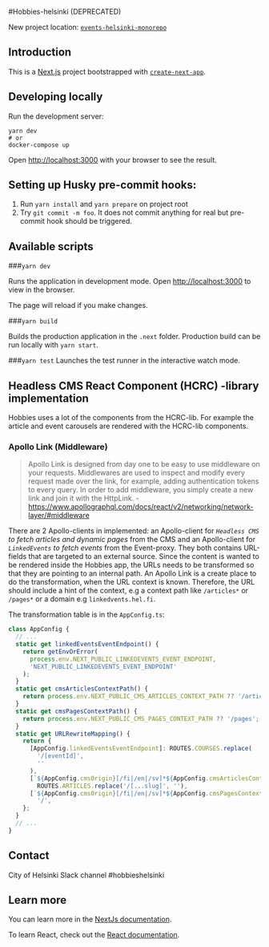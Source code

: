 #Hobbies-helsinki (DEPRECATED)

New project location: [`events-helsinki-monorepo`](https://github.com/City-of-Helsinki/events-helsinki-monorepo)

## Introduction

This is a [Next.js](https://nextjs.org/) project bootstrapped with [`create-next-app`](https://github.com/vercel/next.js/tree/canary/packages/create-next-app).

## Developing locally

Run the development server:

```
yarn dev
# or
docker-compose up
```

Open [http://localhost:3000](http://localhost:3000) with your browser to see the result.

## Setting up Husky pre-commit hooks:

1. Run `yarn install` and `yarn prepare` on project root
2. Try `git commit -m foo`. It does not commit anything for real but pre-commit hook should be triggered.

## Available scripts

###`yarn dev`

Runs the application in development mode.
Open [http://localhost:3000](http://localhost:3000) to view in the browser.

The page will reload if you make changes.

###`yarn build`

Builds the production application in the `.next` folder.
Production build can be run locally with `yarn start`.

###`yarn test`
Launches the test runner in the interactive watch mode.

## Headless CMS React Component (HCRC) -library implementation

Hobbies uses a lot of the components from the HCRC-lib. For example the article and event carousels are rendered with the HCRC-lib components.

### Apollo Link (Middleware)

> Apollo Link is designed from day one to be easy to use middleware on your requests. Middlewares are used to inspect and modify every request made over the link, for example, adding authentication tokens to every query. In order to add middleware, you simply create a new link and join it with the HttpLink. - https://www.apollographql.com/docs/react/v2/networking/network-layer/#middleware

There are 2 Apollo-clients in implemented: an Apollo-client for _`Headless CMS` to fetch articles and dynamic pages_ from the CMS and an Apollo-client for _`LinkedEvents` to fetch events_ from the Event-proxy. They both contains URL-fields that are targeted to an external source. Since the content is wanted to be rendered inside the Hobbies app, the URLs needs to be transformed so that they are pointing to an internal path. An Apollo Link is a create place to do the transformation, when the URL context is known. Therefore, the URL should include a hint of the context, e.g a context path like `/articles*` or `/pages*` or a domain e.g `linkedvents.hel.fi`.

The transformation table is in the `AppConfig.ts`:

```typescript
class AppConfig {
  // ...
  static get linkedEventsEventEndpoint() {
    return getEnvOrError(
      process.env.NEXT_PUBLIC_LINKEDEVENTS_EVENT_ENDPOINT,
      'NEXT_PUBLIC_LINKEDEVENTS_EVENT_ENDPOINT'
    );
  }
  static get cmsArticlesContextPath() {
    return process.env.NEXT_PUBLIC_CMS_ARTICLES_CONTEXT_PATH ?? '/articles';
  }
  static get cmsPagesContextPath() {
    return process.env.NEXT_PUBLIC_CMS_PAGES_CONTEXT_PATH ?? '/pages';
  }
  static get URLRewriteMapping() {
    return {
      [AppConfig.linkedEventsEventEndpoint]: ROUTES.COURSES.replace(
        '/[eventId]',
        ''
      ),
      [`${AppConfig.cmsOrigin}[/fi|/en|/sv]*${AppConfig.cmsArticlesContextPath}`]:
        ROUTES.ARTICLES.replace('/[...slug]', ''),
      [`${AppConfig.cmsOrigin}[/fi|/en|/sv]*${AppConfig.cmsPagesContextPath}`]:
        '/',
    };
  }
  // ...
}
```

## Contact

City of Helsinki Slack channel #hobbieshelsinki

## Learn more

You can learn more in the [NextJs documentation](https://nextjs.org/docs/getting-started).

To learn React, check out the [React documentation](https://reactjs.org/).
